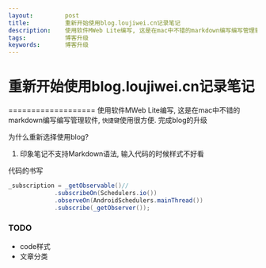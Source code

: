 ```yaml
---
layout:         post
title:          重新开始使用blog.loujiwei.cn记录笔记
description:    使用软件MWeb Lite编写, 这是在mac中不错的markdown编写编写管理软件, `快捷键`使用很方便
tags:           博客升级
keywords:       博客升级
---
```


# 重新开始使用blog.loujiwei.cn记录笔记
===================
	使用软件MWeb Lite编写, 这是在mac中不错的markdown编写编写管理软件, `快捷键`使用很方便. 完成blog的升级
	
 为什么重新选择使用blog?
 
 1. 印象笔记不支持Markdown语法, 输入代码的时候样式不好看
 
 代码的书写
 
 ```Java
 _subscription = _getObservable()//
              .subscribeOn(Schedulers.io())
              .observeOn(AndroidSchedulers.mainThread())
              .subscribe(_getObserver());
```

### TODO
* code样式
* 文章分类

	
	



